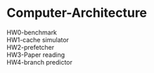 # Computer-Architecture
HW0-benchmark  
HW1-cache simulator   
HW2-prefetcher   
HW3-Paper reading  
HW4-branch predictor
